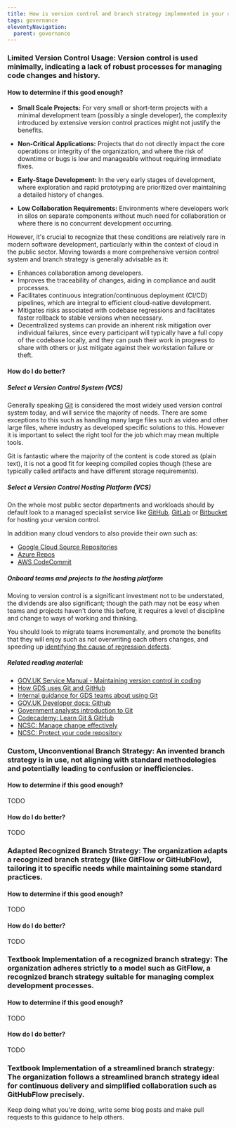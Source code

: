 ```yaml
---
title: How is version control and branch strategy implemented in your organization?
tags: governance
eleventyNavigation:
  parent: governance
---
```


### **Limited Version Control Usage:** Version control is used minimally, indicating a lack of robust processes for managing code changes and history.

#### How to determine if this good enough?

- **Small Scale Projects:** For very small or short-term projects with a minimal development team (possibly a single developer), the complexity introduced by extensive version control practices might not justify the benefits.

- **Non-Critical Applications:** Projects that do not directly impact the core operations or integrity of the organization, and where the risk of downtime or bugs is low and manageable without requiring immediate fixes.

- **Early-Stage Development:** In the very early stages of development, where exploration and rapid prototyping are prioritized over maintaining a detailed history of changes.

- **Low Collaboration Requirements:** Environments where developers work in silos on separate components without much need for collaboration or where there is no concurrent development occurring.

However, it's crucial to recognize that these conditions are relatively rare in modern software development, particularly within the context of cloud in the public sector. Moving towards a more comprehensive version control system and branch strategy is generally advisable as it:

- Enhances collaboration among developers.
- Improves the traceability of changes, aiding in compliance and audit processes.
- Facilitates continuous integration/continuous deployment (CI/CD) pipelines, which are integral to efficient cloud-native development.
- Mitigates risks associated with codebase regressions and facilitates faster rollback to stable versions when necessary.
- Decentralized systems can provide an inherent risk mitigation over individual failures, since every participant will typically have a full copy of the codebase locally, and they can push their work in progress to share with others or just mitigate against their workstation failure or theft.

#### How do I do better?

##### Select a Version Control System (VCS)

Generally speaking [Git](https://git-scm.com/) is considered the most widely used version control system today, and will service the majority of needs. There are some exceptions to this such as handling many large files such as video and other large files, where industry as developed specific solutions to this. However it is important to select the right tool for the job which may mean multiple tools.

Git is fantastic where the majority of the content is code stored as (plain text), it is not a good fit for keeping compiled copies though (these are typically called artifacts and have different storage requirements).

##### Select a Version Control Hosting Platform (VCS)

On the whole most public sector departments and workloads should by default look to a managed specialist service like [GitHub](https://github.com/), [GitLab](https://gitlab.com/) or [Bitbucket](https://bitbucket.org/) for hosting your version control.

In addition many cloud vendors to also provide their own such as:

- [Google Cloud Source Repositories](https://source.cloud.google.com)
- [Azure Repos](https://azure.microsoft.com/en-gb/products/devops/repos)
- [AWS CodeCommit](https://aws.amazon.com/codecommit/)

##### Onboard teams and projects to the hosting platform

Moving to version control is a significant investment not to be understated, the dividends are also significant; though the path may not be easy when teams and projects haven't done this before, it requires a level of discipline and change to ways of working and thinking.

You should look to migrate teams incrementally, and promote the benefits that they will enjoy such as not overwriting each others changes, and speeding up [identifying the cause of regression defects](https://martinfowler.com/bliki/DiffDebugging.html).

##### Related reading material:

- [GOV.UK Service Manual - Maintaining version control in coding](https://www.gov.uk/service-manual/technology/maintaining-version-control-in-coding)
- [How GDS uses Git and GitHub](https://technology.blog.gov.uk/2014/01/27/how-we-use-github/)
- [Internal guidance for GDS teams about using Git](https://gds-way.digital.cabinet-office.gov.uk/standards/source-code/working-with-git.html)
- [GOV.UK Developer docs: Github](https://docs.publishing.service.gov.uk/manual/github.html)
- [Government analysts introduction to Git](https://analysisfunction.civilservice.gov.uk/training/introduction-to-git/)
- [Codecademy: Learn Git & GitHub](https://www.codecademy.com/learn/learn-git)
- [NCSC: Manage change effectively](https://www.ncsc.gov.uk/collection/technology-assurance/principles-product-development/6-manage-change-effectively)
- [NCSC: Protect your code repository](https://www.ncsc.gov.uk/collection/developers-collection/principles/protect-your-code-repository)

### **Custom, Unconventional Branch Strategy:** An invented branch strategy is in use, not aligning with standard methodologies and potentially leading to confusion or inefficiencies.

#### How to determine if this good enough?

TODO

#### How do I do better?

TODO

### **Adapted Recognized Branch Strategy:** The organization adapts a recognized branch strategy (like GitFlow or GitHubFlow), tailoring it to specific needs while maintaining some standard practices.

#### How to determine if this good enough?

TODO

#### How do I do better?

TODO

### **Textbook Implementation of a recognized branch strategy:** The organization adheres strictly to a model such as GitFlow, a recognized branch strategy suitable for managing complex development processes.

#### How to determine if this good enough?

TODO

#### How do I do better?

TODO

### **Textbook Implementation of a streamlined branch strategy:** The organization follows a streamlined branch strategy ideal for continuous delivery and simplified collaboration such as GitHubFlow precisely.

Keep doing what you're doing, write some blog posts and make pull requests to this guidance to help others.
